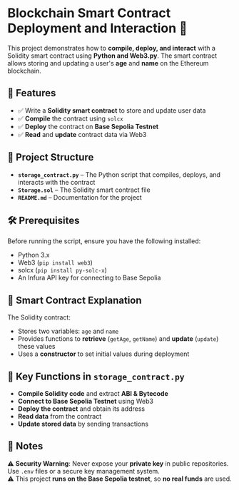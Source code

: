 # **Blockchain Smart Contract Deployment and Interaction 🚀**  

This project demonstrates how to **compile, deploy, and interact** with a Solidity smart contract using **Python and Web3.py**. The smart contract allows storing and updating a user's **age** and **name** on the Ethereum blockchain.  

## **📌 Features**  
- ✅ Write a **Solidity smart contract** to store and update user data  
- ✅ **Compile** the contract using `solcx`  
- ✅ **Deploy** the contract on **Base Sepolia Testnet**  
- ✅ **Read** and **update** contract data via Web3  

## **📂 Project Structure**  
- **`storage_contract.py`** – The Python script that compiles, deploys, and interacts with the contract  
- **`Storage.sol`** – The Solidity smart contract file  
- **`README.md`** – Documentation for the project  

## **🛠️ Prerequisites**  
Before running the script, ensure you have the following installed:  
- Python 3.x  
- Web3 (`pip install web3`)  
- solcx (`pip install py-solc-x`)  
- An Infura API key for connecting to Base Sepolia  

## **📜 Smart Contract Explanation**  
The Solidity contract:  
- Stores two variables: `age` and `name`  
- Provides functions to **retrieve** (`getAge`, `getName`) and **update** (`update`) these values  
- Uses a **constructor** to set initial values during deployment  

## **📌 Key Functions in `storage_contract.py`**  
- **Compile Solidity code** and extract **ABI & Bytecode**  
- **Connect to Base Sepolia Testnet** using Web3  
- **Deploy the contract** and obtain its address  
- **Read data** from the contract  
- **Update stored data** by sending transactions  

## **📢 Notes**  
⚠️ **Security Warning**: Never expose your **private key** in public repositories. Use `.env` files or a secure key management system.  
⚠️ This project **runs on the Base Sepolia testnet**, so **no real funds** are used.  
